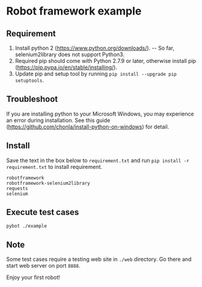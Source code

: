 # Robot framework example

## Requirement
1. Install python 2 (https://www.python.org/downloads/). -- So far, selenium2library does not support Python3.
2. Required pip should come with Python 2.7.9 or later, otherwise install pip (https://pip.pypa.io/en/stable/installing/).
3. Update pip and setup tool by running ```pip install --upgrade pip setuptools```.

## Troubleshoot
If you are installing python to your Microsoft Windows, you may experience an error during installation. See this guide (https://github.com/chonla/install-python-on-windows) for detail.

## Install

Save the text in the box below to ```requirement.txt``` and run ```pip install -r requirement.txt``` to install requirement.

```
robotframework
robotframework-selenium2library
requests
selenium
```

## Execute test cases

```
pybot ./example
```

## Note

Some test cases require a testing web site in ```./web``` directory. Go there and start web server on port ```8888```.

Enjoy your first robot!
